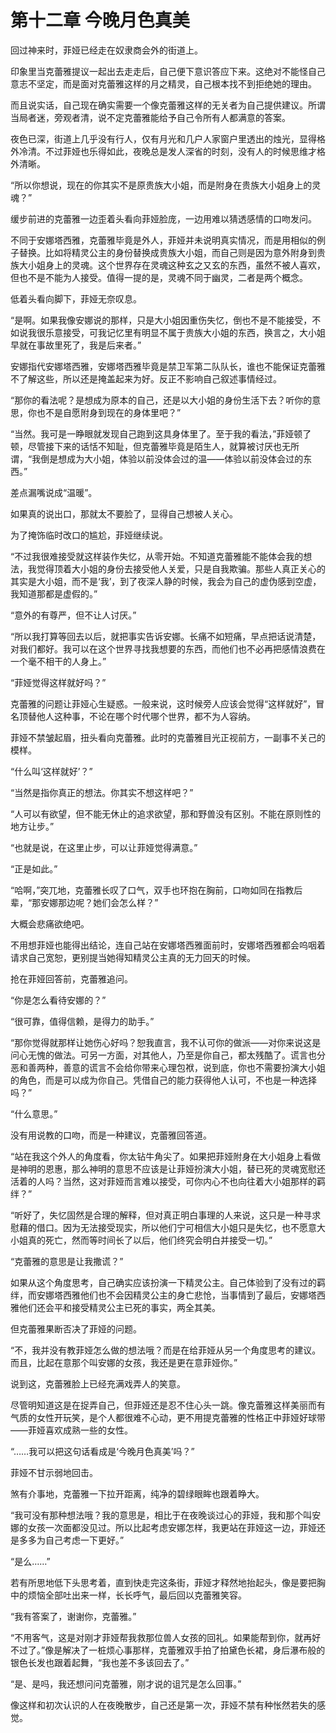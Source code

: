 # 第十二章 今晚月色真美

回过神来时，菲娅已经走在奴隶商会外的街道上。

印象里当克蕾雅提议一起出去走走后，自己便下意识答应下来。这绝对不能怪自己意志不坚定，而是面对克蕾雅这样的月之精灵，自己根本找不到拒绝她的理由。

而且说实话，自己现在确实需要一个像克蕾雅这样的无关者为自己提供建议。所谓当局者迷，旁观者清，说不定克蕾雅能给予自己令所有人都满意的答案。

夜色已深，街道上几乎没有行人，仅有月光和几户人家窗户里透出的烛光，显得格外冷清。不过菲娅也乐得如此，夜晚总是发人深省的时刻，没有人的时候思维才格外清晰。

“所以你想说，现在的你其实不是原贵族大小姐，而是附身在贵族大小姐身上的灵魂？”

缓步前进的克蕾雅一边歪着头看向菲娅脸庞，一边用难以猜透感情的口吻发问。

不同于安娜塔西雅，克蕾雅毕竟是外人，菲娅并未说明真实情况，而是用相似的例子替换。比如将精灵公主的身份替换成贵族大小姐，而自己则是因为意外附身到贵族大小姐身上的灵魂。这个世界存在灵魂这种玄之又玄的东西，虽然不被人喜欢，但也不是不能为人接受。值得一提的是，灵魂不同于幽灵，二者是两个概念。

低着头看向脚下，菲娅无奈叹息。

“是啊。如果我像安娜说的那样，只是大小姐因重伤失忆，倒也不是不能接受，不如说我很乐意接受，可我记忆里有明显不属于贵族大小姐的东西，换言之，大小姐早就在事故里死了，我是后来者。”

安娜指代安娜塔西雅，安娜塔西雅毕竟是禁卫军第二队队长，谁也不能保证克蕾雅不了解这些，所以还是掩盖起来为好。反正不影响自己叙述事情经过。

“那你的看法呢？是想成为原本的自己，还是以大小姐的身份生活下去？听你的意思，你也不是自愿附身到现在的身体里吧？”

“当然。我可是一睁眼就发现自己跑到这具身体里了。至于我的看法，”菲娅顿了顿，尽管接下来的话恬不知耻，但克蕾雅毕竟是陌生人，就算被讨厌也无所谓，“我倒是想成为大小姐，体验以前没体会过的温——体验以前没体会过的东西。”

差点漏嘴说成“温暖”。

如果真的说出口，那就太不要脸了，显得自己想被人关心。

为了掩饰临时改口的尴尬，菲娅继续说。

“不过我很难接受就这样装作失忆，从零开始。不知道克蕾雅能不能体会我的想法，我觉得顶着大小姐的身份去接受他人关爱，只是自我欺骗。那些人真正关心的其实是大小姐，而不是‘我’，到了夜深人静的时候，我会为自己的虚伪感到空虚，我知道那都是虚假的。”

“意外的有尊严，但不让人讨厌。”

“所以我打算等回去以后，就把事实告诉安娜。长痛不如短痛，早点把话说清楚，对我们都好。我可以在这个世界寻找我想要的东西，而他们也不必再把感情浪费在一个毫不相干的人身上。”

“菲娅觉得这样就好吗？”

克蕾雅的问题让菲娅心生疑惑。一般来说，这时候旁人应该会觉得“这样就好”，冒名顶替他人这种事，不论在哪个时代哪个世界，都不为人容纳。

菲娅不禁皱起眉，扭头看向克蕾雅。此时的克蕾雅目光正视前方，一副事不关己的模样。

“什么叫‘这样就好’？”

“当然是指你真正的想法。你其实不想这样吧？”

“人可以有欲望，但不能无休止的追求欲望，那和野兽没有区别。不能在原则性的地方让步。”

“也就是说，在这里止步，可以让菲娅觉得满意。”

“正是如此。”

“哈啊，”突兀地，克蕾雅长叹了口气，双手也环抱在胸前，口吻如同在指教后辈，“那安娜那边呢？她们会怎么样？”

大概会悲痛欲绝吧。

不用想菲娅也能得出结论，连自己站在安娜塔西雅面前时，安娜塔西雅都会呜咽着请求自己宽恕，更别提当她得知精灵公主真的无力回天的时候。

抢在菲娅回答前，克蕾雅追问。

“你是怎么看待安娜的？”

“很可靠，值得信赖，是得力的助手。”

“那你觉得就那样让她伤心好吗？恕我直言，我不认可你的做派——对你来说这是问心无愧的做法。可另一方面，对其他人，乃至是你自己，都太残酷了。谎言也分恶和善两种，善意的谎言不会给你带来心理包袱，说到底，你也不需要扮演大小姐的角色，而是可以成为你自己。凭借自己的能力获得他人认可，不也是一种选择吗？”

“什么意思。”

没有用说教的口吻，而是一种建议，克蕾雅回答道。

“站在我这个外人的角度看，你太钻牛角尖了。如果把菲娅附身在大小姐身上看做是神明的恩惠，那么神明的意思不应该是让菲娅扮演大小姐，替已死的灵魂宽慰还活着的人吗？当然，这对菲娅而言难以接受，可你内心不也向往着大小姐那样的羁绊？”

“听好了，失忆固然是合理的解释，但对真正明白事理的人来说，这只是一种寻求慰藉的借口。因为无法接受现实，所以他们宁可相信大小姐只是失忆，也不愿意大小姐真的死亡，然而等时间长了以后，他们终究会明白并接受一切。”

“克蕾雅的意思是让我撒谎？”

如果从这个角度思考，自己确实应该扮演一下精灵公主。自己体验到了没有过的羁绊，而安娜塔西雅他们也不会因精灵公主的身亡悲怆，当事情到了最后，安娜塔西雅他们还会平和接受精灵公主已死的事实，两全其美。

但克蕾雅果断否决了菲娅的问题。

“不，我并没有教菲娅怎么做的想法哦？而是在给菲娅从另一个角度思考的建议。而且，比起在意那个叫安娜的女孩，我还是更在意菲娅你。”

说到这，克蕾雅脸上已经充满戏弄人的笑意。

尽管明知道这是在捉弄自己，但菲娅还是忍不住心头一跳。像克蕾雅这样美丽而有气质的女性开玩笑，是个人都很难不心动，更不用提克蕾雅的性格正中菲娅好球带——菲娅喜欢成熟一些的女性。

“……我可以把这句话看成是‘今晚月色真美’吗？”

菲娅不甘示弱地回击。

煞有介事地，克蕾雅一下拉开距离，纯净的碧绿眼眸也跟着睁大。

“我可没有那种想法哦？我的意思是，相比于在夜晚谈过心的菲娅，我和那个叫安娜的女孩一次面都没见过。所以比起考虑安娜怎样，我更站在菲娅这一边，菲娅还是多多为自己考虑一下更好。”

“是么……”

若有所思地低下头思考着，直到快走完这条街，菲娅才释然地抬起头，像是要把胸中的烦恼全部吐出来一样，长长呼气，最后回以克蕾雅笑容。

“我有答案了，谢谢你，克蕾雅。”

“不用客气，这是对刚才菲娅帮我救那位兽人女孩的回礼。如果能帮到你，就再好不过了。”像是解决了一桩烦心事那样，克蕾雅双手拍了拍黛色长裙，身后瀑布般的银色长发也跟着起舞，“我也差不多该回去了。”

“是、是吗，我还想问问克蕾雅，刚才说的诅咒是怎么回事。”

像这样和初次认识的人在夜晚散步，自己还是第一次，菲娅不禁有种怅然若失的感觉。

